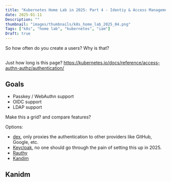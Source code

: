 ```yaml
---
title: "Kubernetes Home Lab in 2025: Part 4 - Identiy & Access Management"
date: 2025-01-11
Description: ""
thumbnail: "images/thumbnails/k8s_home_lab_2025_04.png"
Tags: ["k8s", "home lab", "kubernetes", "iam"]
Draft: true
---
```


So how often do you create a users? Why is that?

##

Just how long is this page?
https://kubernetes.io/docs/reference/access-authn-authz/authentication/

## Goals

+ Passkey / WebAuthn support
+ OIDC support
+ LDAP support

Make this a grid? and compare features?

Options:

+ [dex](https://github.com/dexidp/dex), only proxies the authentication to other providers like GitHub, Google, etc.
+ [Keycloak](https://www.keycloak.org/), no one should go through the pain of setting this up in 2025.
+ [Rauthy](https://sebadob.github.io/rauthy/intro.html)
+ [Kandim](https://kanidm.github.io/kanidm/stable/introduction_to_kanidm.html)


## Kanidm
